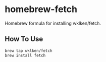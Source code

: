 # homebrew-fetch

Homebrew formula for installing wklken/fetch.

## How To Use

```bash
brew tap wklken/fetch
brew install fetch
```
